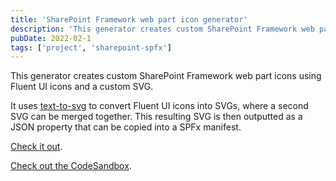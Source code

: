 ```yaml
---
title: 'SharePoint Framework web part icon generator'
description: 'This generator creates custom SharePoint Framework web part icons using Fluent UI icons and a custom SVG'
pubDate: 2022-02-1
tags: ['project', 'sharepoint-spfx']
---
```


This generator creates custom SharePoint Framework web part icons using Fluent UI icons and a custom SVG.

It uses [text-to-svg](https://github.com/shrhdk/text-to-svg) to convert Fluent UI icons into SVGs, where a second SVG can be merged together. This resulting SVG is then outputted as a JSON property that can be copied into a SPFx manifest.

[Check it out](https://3gt3l.csb.app).

[Check out the CodeSandbox](https://codesandbox.io/p/sandbox/web-part-icon-generator-3gt3l).
